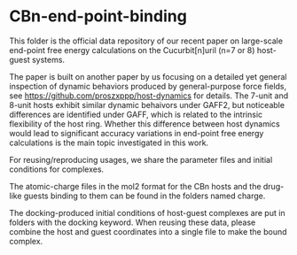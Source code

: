 # CBn-end-point-binding

This folder is the official data repository of our recent paper on large-scale end-point free energy calculations on the Cucurbit[n]uril (n=7 or 8) host-guest systems. 

The paper is built on another paper by us focusing on a detailed yet general inspection of dynamic behaviors produced by general-purpose force fields, see https://github.com/proszxppp/host-dynamics for details. The 7-unit and 8-unit hosts exhibit similar dynamic behaivors under GAFF2, but noticeable differences are identified under GAFF, which is related to the intrinsic flexibility of the host ring. Whether this difference between host dynamics would lead to significant accuracy variations in end-point free energy calculations is the main topic investigated in this work.  

For reusing/reproducing usages, we share the parameter files and initial conditions for complexes. 

The atomic-charge files in the mol2 format for the CBn hosts and the drug-like guests binding to them can be found in the folders named charge. 

The docking-produced initial conditions of host-guest complexes are put in folders with the docking keyword. When reusing these data, please combine the host and guest coordinates into a single file to make the bound complex. 

